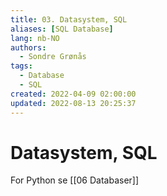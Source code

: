 ```yaml
---
title: 03. Datasystem, SQL
aliases: [SQL Database]
lang: nb-NO
authors:
  - Sondre Grønås
tags:
  - Database
  - SQL
created: 2022-04-09 02:00:00
updated: 2022-08-13 20:25:37
---
```

# Datasystem, SQL

For Python se [[06 Databaser]]